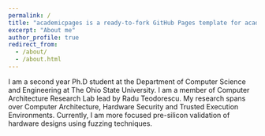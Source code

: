 ```yaml
---
permalink: /
title: "academicpages is a ready-to-fork GitHub Pages template for academic personal websites"
excerpt: "About me"
author_profile: true
redirect_from: 
  - /about/
  - /about.html
---
```


I am a second year Ph.D student at the Department of Computer Science and Engineering at The Ohio State University. I am a member of Computer Architecture Research Lab lead by Radu Teodorescu. My research spans over Computer Architecture, Hardware Security and Trusted Execution Environments. Currently, I am more focused pre-silicon validation of hardware designs using fuzzing techniques. 
